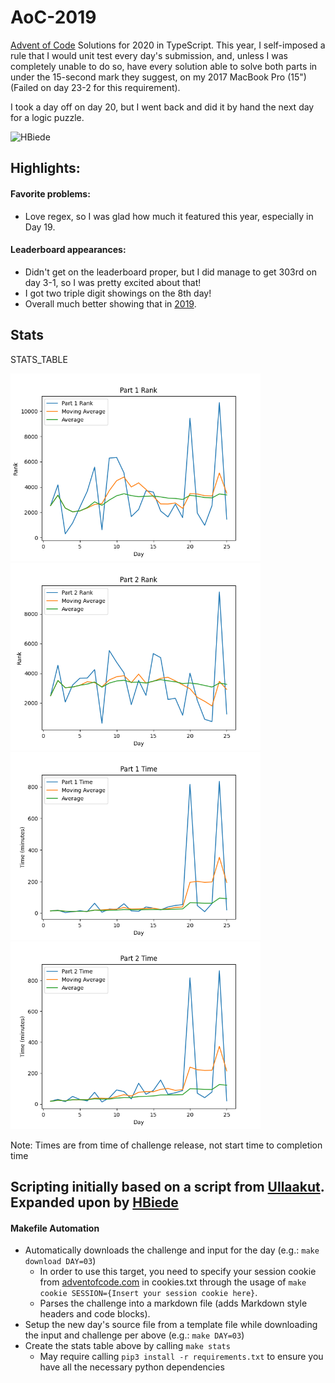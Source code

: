 # AoC-2019
[Advent of Code](https://adventofcode.com) Solutions for 2020 in TypeScript.
This year, I self-imposed a rule that I would unit test every day's submission, and, unless I was completely
unable to do so, have every solution able to solve both parts in under the 15-second mark they suggest, on my 2017
MacBook Pro (15") (Failed on day 23-2 for this requirement).

I took a day off on day 20, but I went back and did it by hand the next day for a logic puzzle.

![HBiede](https://circleci.com/gh/hbiede/AoC-2020.svg?style=svg)

## Highlights:

#### Favorite problems:

* Love regex, so I was glad how much it featured this year, especially in Day 19.

#### Leaderboard appearances:

* Didn't get on the leaderboard proper, but I did manage to get 303rd on day 3-1,
  so I was pretty excited about that!
* I got two triple digit showings on the 8th day!
* Overall much better showing that in [2019](https://github.com/hbiede/AoC-2019).

## Stats
STATS_TABLE

<!--suppress CheckImageSize -->
<img alt="Part 1 Rank" src="statsImages/part1rank.png" width=400> <img alt="Part 2 Rank" src="statsImages/part2rank.png" width=400>
<img alt="Part 1 Time Stats" src="statsImages/part1time.png" width=400> <img alt="Part 2 Time Stats" src="statsImages/part2time.png" width=400>

Note: Times are from time of challenge release, not start time to completion time

## Scripting initially based on a script from [Ullaakut](https://github.com/Ullaakut/aoc19). Expanded upon by [HBiede](https://github.com/hbiede)
#### Makefile Automation
* Automatically downloads the challenge and input for the day (e.g.: `make download DAY=03`)
  * In order to use this target, you need to specify your session cookie from [adventofcode.com](https://adventofcode.com) in cookies.txt through the usage of `make cookie SESSION={Insert your session cookie here}`.
  * Parses the challenge into a markdown file (adds Markdown style headers and code blocks).
* Setup the new day's source file from a template file while downloading the input and challenge per above (e.g.: `make DAY=03`)
* Create the stats table above by calling `make stats`
  * May require calling `pip3 install -r requirements.txt` to ensure you have all the necessary python dependencies
